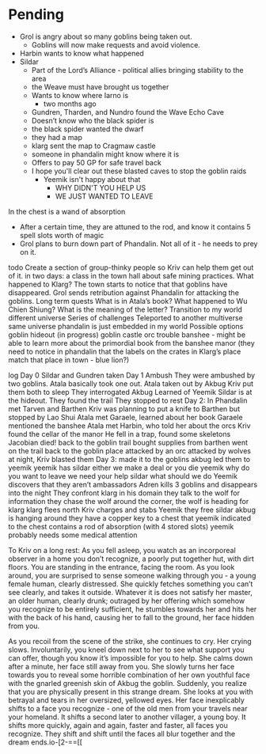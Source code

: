 # Pending
- Grol is angry about so many goblins being taken out.
    + Goblins will now make requests and avoid violence.
- Harbin wants to know what happened
- Sildar
    - Part of the Lord’s Alliance - political allies bringing stability to the area
    - the Weave must have brought us together
    - Wants to know where Iarno  is
        + two months ago
    - Gundren, Tharden, and Nundro found the Wave Echo Cave
    - Doesn’t know who the black spider is
    - the black spider wanted the dwarf
    - they had a map
    - klarg sent the map to Cragmaw castle
    - someone in phandalin might know where it is
    - Offers to pay 50 GP for safe travel back
    - I hope you'll clear out these blasted caves to stop the goblin raids
        + Yeemik isn't happy about that
            * WHY DIDN'T YOU HELP US
            * WE JUST WANTED TO LEAVE

In the chest is a wand of absorption
- After a certain time, they are attuned to the rod, and know it contains 5 spell slots worth of magic
- Grol plans to burn down part of Phandalin. Not all of it - he needs to prey on it.

todo
Create a section of group-thinky people so Kriv can help them  get out of it.
in two days: a class in the town hall about safe mining practices.
What happened to Klarg?
The town starts to notice that  that goblins have disappeared.
Grol sends retribution against Phandalin for attacking the goblins.
Long term quests
What is in Atala’s book?
What happened to Wu Chien Shiung?
What is the meaning of the letter?
Transition to my world
different universe
Series of challenges
Teleported to another multiverse
same universe
phandalin is just embedded in my world
Possible options
goblin hideout (in progress)
goblin castle
orc trouble
banshee - might be able to learn more about the primordial book from the banshee
manor
(they need to notice in phandalin that the labels on the crates in Klarg’s place match that place in town - blue lion?)

log
Day 0
Sildar and Gundren taken
Day 1 Ambush
They were ambushed by two goblins.
Atala basically took one out.
Atala taken out by Akbug
Kriv put them both to sleep
They interrogated Akbug
Learned of Yeemik
Sildar is at the hideout.
They found the trail
They stopped to rest
Day 2: In Phandalin
met Tarven and Barthen
Kriv was planning to put a knife to Barthen but stopped by Lao Shui
Atala met Garaele, learned about her book
Garaele mentioned the banshee
Atala met Harbin, who told her about the orcs
Kriv found the cellar of the manor
He fell in a trap, found some skeletons
Jacobian died!
back to the goblin trail
bought supplies from barthen
went on the trail back to the goblin place
attacked by an orc
attacked by wolves at night, Kriv blasted them
Day 3: 
made it to the goblins
akbug led them to yeemik
yeemik has sildar
either we make a deal or you die
yeemik
why do you want to leave
we need your help
sildar
what should we do
Yeemik discovers that they aren’t ambassadors
Adren kills 3 goblins and disappears into the night
They confront klarg in his domain
they talk to the wolf for information
they chase the wolf around the corner, the wolf is heading for klarg
klarg flees north
Kriv charges and stabs Yeemik
they free sildar
akbug is hanging around
they have a copper key to a chest that yeemik indicated to
the chest contains a rod of absorption (with 4 stored slots)
yeemik probably needs some medical attention




To Kriv on a long rest:
As you fell asleep, you watch as an incorporeal observer in a home you don’t recognize, a poorly put together hut, with dirt floors. You are standing in the entrance, facing the room. As you look around, you are surprised to sense someone walking through you - a young female human, clearly distressed. She quickly fetches something you can’t see clearly, and takes it outside. Whatever it is does not satisfy her master, an older human, clearly drunk; outraged by her offering which somehow you recognize to be entirely sufficient, he stumbles towards her and hits her with the back of his hand, causing her to fall to the ground, her face hidden from you.

As you recoil from the scene of the strike, she continues to cry. Her crying slows. Involuntarily, you kneel down next to her to see what support you can offer, though you know it’s impossible for you to help. She calms down after a minute, her face still away from you. She slowly turns her face towards you to reveal some horrible combination of her own youthful face with the gnarled greenish skin of Akbug the goblin. Suddenly, you realize that you are physically present in this strange dream. She looks at you with betrayal and tears in her oversized, yellowed eyes. Her face inexplicably shifts to a face you recognize - one of the old men from your travels near your homeland. It shifts a second later to another villager, a young boy. It shifts more quickly, again and again, faster and faster, all faces you recognize. They shift and shift until the faces all blur together and the dream ends.io-[2-==[[

